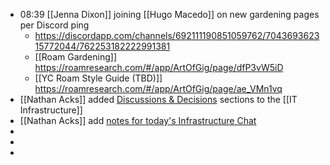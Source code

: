 - 08:39 [[Jenna Dixon]] joining [[Hugo Macedo]] on new gardening pages per Discord ping
    - https://discordapp.com/channels/692111190851059762/704369362315772044/762253182222991381
    - [[Roam Gardening]] https://roamresearch.com/#/app/ArtOfGig/page/dfP3vW5iD
    - [[YC Roam Style Guide (TBD)]] https://roamresearch.com/#/app/ArtOfGig/page/ae_VMn1vq
- [[Nathan Acks]] added [Discussions & Decisions](https://roamresearch.com/#/app/ArtOfGig/page/GfLUKnfjQ) sections to the [[IT Infrastructure]]
- [[Nathan Acks]] add [notes for today's Infrastructure Chat](((eQzuMy5k9)))
- 
- 
- 
